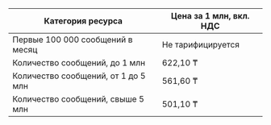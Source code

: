 | Категория ресурса | Цена за 1 млн, вкл. НДС |
| ----- | ----- |
| Первые 100 000 сообщений в месяц | Не тарифицируется |
| Количество сообщений, до 1 млн | 622,10 ₸ |
| Количество сообщений, от 1 до 5 млн | 561,60 ₸ |
| Количество сообщений, свыше 5 млн | 501,10 ₸ |